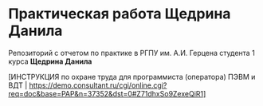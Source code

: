 # Практическая работа Щедрина Данила
Репозиторий с отчетом по практике в РГПУ им. А.И. Герцена студента 1 курса **Щедрина Данила**

[ИНСТРУКЦИЯ по охране труда для программиста (оператора) ПЭВМ и ВДТ | https://demo.consultant.ru/cgi/online.cgi?req=doc&base=PAP&n=37352&dst=0#Z71dhxSo9ZexeQiR1]
